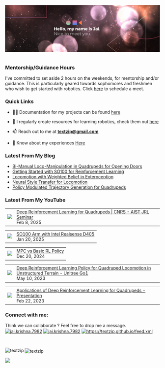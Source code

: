 <img align="right" alt="GIF" src="banner_new.png" width="1491" />       

$~$

### Mentorship/Guidance Hours
I've committed to set aside 2 hours on the weekends, for mentorship and/or guidance. This is particularly geared towards sophomores and freshmen who wish to get started with robotics. Click [here](https://calendar.app.google/4SSiiENYY4oXaR7aA) to schedule a meet.

### Quick Links

- 👨‍💻 Documentation for my projects can be found [here](https://textzip.github.io/projects/)

- 📝 I regularly create resources for learning robotics, check them out [here](https://textzip.github.io/resources/)

- 📫 Reach out to me at **textzip@gmail.com**

- 📄 Know about my experiences [Here](https://textzip.github.io/about/)

### Latest From My Blog
<!-- BLOG-POST-LIST:START -->
- [Bi-Manual Loco-Manipulation in Quadrupeds for Opening Doors](https://textzip.github.io/posts/BiMan-DRL/)
- [Getting Started with SO100 for Reinforcement Learning](https://textzip.github.io/posts/GS-SO-100/)
- [Locomotion with Weighted Belief in Exteroception](https://textzip.github.io/posts/LIDAR-DRL/)
- [Neural Style Transfer for Locomotion](https://textzip.github.io/posts/NST-DRL/)
- [Policy Modulated Trajectory Generation for Quadrupeds](https://textzip.github.io/posts/FTG-DRL/)
<!-- BLOG-POST-LIST:END -->

### Latest From My YouTube

<!-- YOUTUBE:START -->
<table><tr><td><a href="https://www.youtube.com/watch?v=WsgMt6tN6nI"><img width="140px" src="https://i.ytimg.com/vi/WsgMt6tN6nI/maxresdefault.jpg?t=13214945617"></a></td>
<td><a href="https://www.youtube.com/watch?v=WsgMt6tN6nI">Deep Reinforcement Learning for Quadrupeds | CNRS - AIST JRL Seminar</a><br/>Feb 8, 2025</td></tr></table>
<table><tr><td><a href="https://www.youtube.com/watch?v=tXi-rkQwmaE"><img width="140px" src="https://i.ytimg.com/vi/tXi-rkQwmaE/maxresdefault.jpg?t=13214945617"></a></td>
<td><a href="https://www.youtube.com/watch?v=tXi-rkQwmaE">SO100 Arm with Intel Realsense D405</a><br/>Jan 20, 2025</td></tr></table>
<table><tr><td><a href="https://www.youtube.com/watch?v=-cx2S0UZeyg"><img width="140px" src="https://i.ytimg.com/vi/-cx2S0UZeyg/maxresdefault.jpg?t=13214945617"></a></td>
<td><a href="https://www.youtube.com/watch?v=-cx2S0UZeyg">MPC vs Basic RL Policy</a><br/>Dec 20, 2024</td></tr></table>
<table><tr><td><a href="https://www.youtube.com/watch?v=YXFAZwNgo7Y"><img width="140px" src="https://i.ytimg.com/vi/YXFAZwNgo7Y/maxresdefault.jpg?t=13214945617"></a></td>
<td><a href="https://www.youtube.com/watch?v=YXFAZwNgo7Y">Deep Reinforcement Learning Policy for Quadruped Locomotion in   Unstructured Terrain - Unitree Go1</a><br/>May 10, 2023</td></tr></table>
<table><tr><td><a href="https://www.youtube.com/watch?v=Mq8utqI5-_g"><img width="140px" src="https://i.ytimg.com/vi/Mq8utqI5-_g/maxresdefault.jpg?t=13214945617"></a></td>
<td><a href="https://www.youtube.com/watch?v=Mq8utqI5-_g">Applications of Deep Reinforcement Learning for Quadrupeds - Presentation</a><br/>Feb 22, 2023</td></tr></table><!-- YOUTUBE:END -->


<h3 align="left">Connect with me:</h3>

<p align="left">
  Think we can collaborate ? Feel free to drop me a message. <br>
<a href="mailto:textzip@gmail.com" target="blank"><img align="center" src="https://cdn.worldvectorlogo.com/logos/official-gmail-icon-2020-.svg" alt="jai.krishna.7982" height="30" width="40" /></a>
<a href="https://facebook.com/jai.krishna.7982/" target="blank"><img align="center" src="https://cdn.worldvectorlogo.com/logos/facebook-4.svg" alt="jai.krishna.7982" height="30" width="40" /></a>
<a href="https://www.linkedin.com/in/jai-krishna-9b0663170/" target="blank"><img align="center" src="https://cdn.worldvectorlogo.com/logos/linkedin-icon-2.svg" alt="https://textzip.github.io/feed.xml" height="30" width="40" /></a>
</p>

$~$

<p><img align="left" src="https://github-readme-repo-859lakatt-textzip.vercel.app/api/top-langs?username=textzip&show_icons=true&theme=dark&locale=en&layout=compact" alt="textzip" /></p>

<p>&nbsp;<img align="center" src="https://github-readme-repo-859lakatt-textzip.vercel.app/api?username=textzip&show_icons=true&theme=dark&locale=en" alt="textzip" /></p>

![](https://komarev.com/ghpvc/?username=TextZip&style=for-the-badge)
